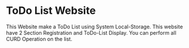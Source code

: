 # ToDo List Website

This Website make a ToDo List using System Local-Storage. This website have 2 Section Registration and ToDo-List Display. You can perform all CURD Operation on the list.